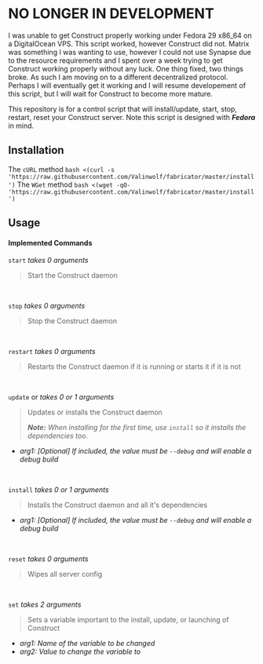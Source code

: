 # NO LONGER IN DEVELOPMENT
I was unable to get Construct properly working under Fedora 29 x86_64 on a DigitalOcean VPS. This script worked, however Construct did not. Matrix was something I was wanting to use, however I could not use Synapse due to the resource requirements and I spent over a week trying to get Construct working properly without any luck. One thing fixed, two things broke. As such I am moving on to a different decentralized protocol. Perhaps I will eventually get it working and I will resume developement of this script, but I will wait for Construct to become more mature.


This repository is for a control script that will install/update, start, stop, restart, reset your Construct server. Note this script is designed with ***Fedora*** in mind.

## Installation
The `cURL` method
`bash <(curl -s 'https://raw.githubusercontent.com/Valinwolf/fabricator/master/install')`
The `WGet` method
`bash <(wget -qO- 'https://raw.githubusercontent.com/Valinwolf/fabricator/master/install')`

## Usage
#### Implemented Commands
`start` _takes 0 arguments_
>Start the Construct daemon

 

`stop` _takes 0 arguments_
>Stop the Construct daemon

 

`restart` _takes 0 arguments_
>Restarts the Construct daemon if it is running or starts it if it is not

 

`update` or _takes 0 or 1 arguments_
>Updates or installs the Construct daemon
>
>_**Note:** When installing for the first time, use `install` so it installs the dependencies too._

 - _arg1: \[Optional] If included, the value must be `--debug` and will enable a debug build_

 

`install` _takes 0 or 1 arguments_
>Installs the Construct daemon and all it's dependencies

 - _arg1: \[Optional] If included, the value must be `--debug` and will enable a debug build_

 

`reset` _takes 0 arguments_
>Wipes all server config

 

`set` _takes 2 arguments_
>Sets a variable important to the install, update, or launching of Construct

 - _arg1: Name of the variable to be changed_
 - _arg2: Value to change the variable to_
